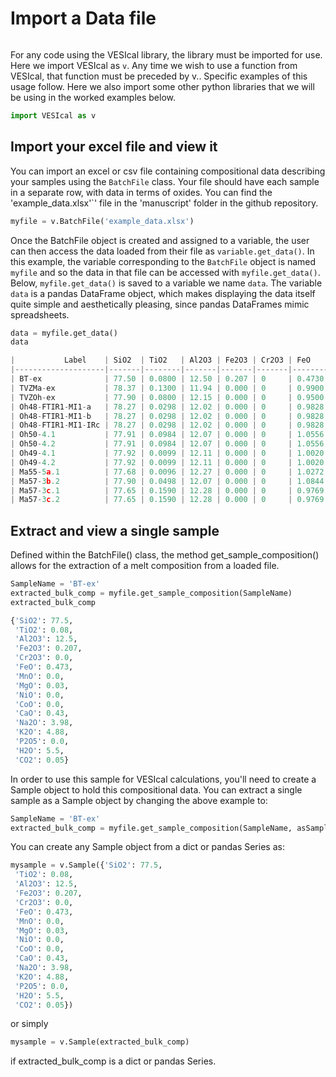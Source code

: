 # Import a Data file

```{contents}
```

For any code using the VESIcal library, the library must be imported for use. Here we import VESIcal as `v`. Any time we wish to use a function from VESIcal, that function must be preceded by v.. Specific examples of this usage follow. Here we also import some other python libraries that we will be using in the worked examples below.

```python
import VESIcal as v
```

## Import your excel file and view it

You can import an excel or csv file containing compositional data describing your samples using the `BatchFile` class. Your file should have each sample in a separate row, with data in terms of oxides. You can find the 'example_data.xlsx'\`' file in the 'manuscript' folder in the github repository.

```python
myfile = v.BatchFile('example_data.xlsx')
```

Once the BatchFile object is created and assigned to a variable, the user can then access the data loaded from their file as `variable.get_data()`. In this example, the variable corresponding to the `BatchFile` object is named `myfile` and so the data in that file can be accessed with `myfile.get_data()`. Below, `myfile.get_data()` is saved to a variable we name `data`. The variable `data` is a pandas DataFrame object, which makes displaying the data itself quite simple and aesthetically pleasing, since pandas DataFrames mimic spreadsheets.

```python
data = myfile.get_data()
data

|           Label    | SiO2  | TiO2   | Al2O3 | Fe2O3 | Cr2O3 | FeO    | MnO    | MgO    | NiO | CoO | CaO    | Na2O | K2O  | P2O5   | H2O      | CO2      | Press | Temp |
|--------------------|-------|--------|-------|-------|-------|--------|--------|--------|-----|-----|--------|------|------|--------|----------|----------|-------|------|
| BT-ex              | 77.50 | 0.0800 | 12.50 | 0.207 | 0     | 0.4730 | 0.0000 | 0.0300 | 0   | 0   | 0.4300 | 3.98 | 4.88 | 0.0000 | 5.500000 | 0.050000 | 500   | 900  |
| TVZMa-ex           | 78.37 | 0.1300 | 11.94 | 0.000 | 0     | 0.9900 | 0.0400 | 0.0500 | 0   | 0   | 0.5300 | 3.80 | 4.14 | 0.0000 | 4.060000 | 0.005000 | 600   | 800  |
| TVZOh-ex           | 77.90 | 0.0800 | 12.15 | 0.000 | 0     | 0.9500 | 0.0500 | 0.0600 | 0   | 0   | 0.5500 | 4.05 | 4.12 | 0.0000 | 4.630000 | 0.005000 | 50    | 900  |
| Oh48-FTIR1-MI1-a   | 78.27 | 0.0298 | 12.02 | 0.000 | 0     | 0.9828 | 0.0336 | 0.0515 | 0   | 0   | 0.4772 | 4.05 | 4.09 | 0.0000 | 4.214912 | 0.004566 | 250   | 950  |
| Oh48-FTIR1-MI1-b   | 78.27 | 0.0298 | 12.02 | 0.000 | 0     | 0.9828 | 0.0336 | 0.0515 | 0   | 0   | 0.4772 | 4.05 | 4.09 | 0.0000 | 4.005816 | 0.004448 | 500   | 1025 |
| Oh48-FTIR1-MI1-IRc | 78.27 | 0.0298 | 12.02 | 0.000 | 0     | 0.9828 | 0.0336 | 0.0515 | 0   | 0   | 0.4772 | 4.05 | 4.09 | 0.0000 | 3.885649 | 0.004654 | 5000  | 925  |
| Oh50-4.1           | 77.91 | 0.0984 | 12.07 | 0.000 | 0     | 1.0556 | 0.0257 | 0.0999 | 0   | 0   | 0.5216 | 4.04 | 4.18 | 0.0000 | 4.641843 | 0.004566 | 1000  | 862  |
| Oh50-4.2           | 77.91 | 0.0984 | 12.07 | 0.000 | 0     | 1.0556 | 0.0257 | 0.0999 | 0   | 0   | 0.5216 | 4.04 | 4.18 | 0.0000 | 4.402133 | 0.004448 | 100   | 770  |
| Oh49-4.1           | 77.92 | 0.0099 | 12.11 | 0.000 | 0     | 1.0020 | 0.0672 | 0.0546 | 0   | 0   | 0.5346 | 4.01 | 4.30 | 0.0000 | 4.283934 | 0.004566 | 1000  | 855  |
| Oh49-4.2           | 77.92 | 0.0099 | 12.11 | 0.000 | 0     | 1.0020 | 0.0672 | 0.0546 | 0   | 0   | 0.5346 | 4.01 | 4.30 | 0.0000 | 4.230533 | 0.004448 | 500   | 1000 |
| Ma55-5a.1          | 77.68 | 0.0096 | 12.27 | 0.000 | 0     | 1.0272 | 0.0628 | 0.0342 | 0   | 0   | 0.6064 | 3.97 | 4.35 | 0.0000 | 4.459767 | 0.004654 | 5000  | 1010 |
| Ma57-3b.2          | 77.90 | 0.0498 | 12.07 | 0.000 | 0     | 1.0844 | 0.0748 | 0.0355 | 0   | 0   | 0.4759 | 4.10 | 4.21 | 0.0000 | 3.712506 | 0.004448 | 1000  | 1012 |
| Ma57-3c.1          | 77.65 | 0.1590 | 12.28 | 0.000 | 0     | 0.9769 | 0.0597 | 0.0577 | 0   | 0   | 0.5598 | 4.08 | 4.18 | 0.0064 | 4.443973 | 0.004654 | 100   | 885  |
| Ma57-3c.2          | 77.65 | 0.1590 | 12.28 | 0.000 | 0     | 0.9769 | 0.0597 | 0.0577 | 0   | 0   | 0.5598 | 4.08 | 4.18 | 0.0064 | 4.283171 | 0.004645 | 1000  | 885  |
```

## Extract and view a single sample

Defined within the BatchFile() class, the method get_sample_composition() allows for the extraction of a melt composition from a loaded file.

```python
SampleName = 'BT-ex'
extracted_bulk_comp = myfile.get_sample_composition(SampleName)
extracted_bulk_comp

{'SiO2': 77.5,
 'TiO2': 0.08,
 'Al2O3': 12.5,
 'Fe2O3': 0.207,
 'Cr2O3': 0.0,
 'FeO': 0.473,
 'MnO': 0.0,
 'MgO': 0.03,
 'NiO': 0.0,
 'CoO': 0.0,
 'CaO': 0.43,
 'Na2O': 3.98,
 'K2O': 4.88,
 'P2O5': 0.0,
 'H2O': 5.5,
 'CO2': 0.05}
```

In order to use this sample for VESIcal calculations, you'll need to create a Sample object to hold this compositional data. You can extract a single sample as a Sample object by changing the above example to:

```python
SampleName = 'BT-ex'
extracted_bulk_comp = myfile.get_sample_composition(SampleName, asSampleClass=True)
```

You can create any Sample object from a dict or pandas Series as:

```python
mysample = v.Sample({'SiO2': 77.5,
 'TiO2': 0.08,
 'Al2O3': 12.5,
 'Fe2O3': 0.207,
 'Cr2O3': 0.0,
 'FeO': 0.473,
 'MnO': 0.0,
 'MgO': 0.03,
 'NiO': 0.0,
 'CoO': 0.0,
 'CaO': 0.43,
 'Na2O': 3.98,
 'K2O': 4.88,
 'P2O5': 0.0,
 'H2O': 5.5,
 'CO2': 0.05})
```

or simply

```python
mysample = v.Sample(extracted_bulk_comp)
```

if extracted_bulk_comp is a dict or pandas Series.
